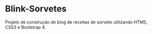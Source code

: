 # Blink-Sorvetes
Projeto de construção de blog de receitas de sorvete utilizando HTM5, CSS3 e Bootstrap 4.
